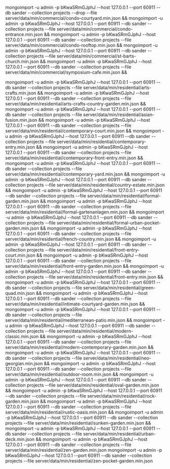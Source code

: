 mongoimport -u admin -p bKwaSRmGJphJ --host 127.0.0.1 --port 60911 --db sander --collection projects --drop --file server/data/min/commercial/condo-courtyard.min.json &&
mongoimport -u admin -p bKwaSRmGJphJ --host 127.0.0.1 --port 60911 --db sander --collection projects --file server/data/min/commercial/condo-entrance.min.json &&
mongoimport -u admin -p bKwaSRmGJphJ --host 127.0.0.1 --port 60911 --db sander --collection projects --file server/data/min/commercial/condo-rooftop.min.json &&
mongoimport -u admin -p bKwaSRmGJphJ --host 127.0.0.1 --port 60911 --db sander --collection projects --file server/data/min/commercial/st-barts-church.min.json &&
mongoimport -u admin -p bKwaSRmGJphJ --host 127.0.0.1 --port 60911 --db sander --collection projects --file server/data/min/commercial/symposium-cafe.min.json &&

mongoimport -u admin -p bKwaSRmGJphJ --host 127.0.0.1 --port 60911 --db sander --collection projects --file server/data/min/residential/arts-crafts.min.json &&
mongoimport -u admin -p bKwaSRmGJphJ --host 127.0.0.1 --port 60911 --db sander --collection projects --file server/data/min/residential/arts-crafts-country-garden.min.json &&
mongoimport -u admin -p bKwaSRmGJphJ --host 127.0.0.1 --port 60911 --db sander --collection projects --file server/data/min/residential/asian-fusion.min.json &&
mongoimport -u admin -p bKwaSRmGJphJ --host 127.0.0.1 --port 60911 --db sander --collection projects --file server/data/min/residential/contemporary-court.min.json &&
mongoimport -u admin -p bKwaSRmGJphJ --host 127.0.0.1 --port 60911 --db sander --collection projects --file server/data/min/residential/contemporary-entry.min.json &&
mongoimport -u admin -p bKwaSRmGJphJ --host 127.0.0.1 --port 60911 --db sander --collection projects --file server/data/min/residential/contemporary-front-entry.min.json &&
mongoimport -u admin -p bKwaSRmGJphJ --host 127.0.0.1 --port 60911 --db sander --collection projects --file server/data/min/residential/contemporary-yard.min.json &&
mongoimport -u admin -p bKwaSRmGJphJ --host 127.0.0.1 --port 60911 --db sander --collection projects --file server/data/min/residential/country-estate.min.json &&
mongoimport -u admin -p bKwaSRmGJphJ --host 127.0.0.1 --port 60911 --db sander --collection projects --file server/data/min/residential/formal-garden.min.json &&
mongoimport -u admin -p bKwaSRmGJphJ --host 127.0.0.1 --port 60911 --db sander --collection projects --file server/data/min/residential/formal-gartenanlagen.min.json &&
mongoimport -u admin -p bKwaSRmGJphJ --host 127.0.0.1 --port 60911 --db sander --collection projects --file server/data/min/residential/formal-urban-pocket-garden.min.json &&
mongoimport -u admin -p bKwaSRmGJphJ --host 127.0.0.1 --port 60911 --db sander --collection projects --file server/data/min/residential/french-country.min.json &&
mongoimport -u admin -p bKwaSRmGJphJ --host 127.0.0.1 --port 60911 --db sander --collection projects --file server/data/min/residential/front-entry-court.min.json &&
mongoimport -u admin -p bKwaSRmGJphJ --host 127.0.0.1 --port 60911 --db sander --collection projects --file server/data/min/residential/front-entry-garden.min.json &&
mongoimport -u admin -p bKwaSRmGJphJ --host 127.0.0.1 --port 60911 --db sander --collection projects --file server/data/min/residential/front-entry.min.json &&
mongoimport -u admin -p bKwaSRmGJphJ --host 127.0.0.1 --port 60911 --db sander --collection projects --file server/data/min/residential/green-quad.min.json &&
mongoimport -u admin -p bKwaSRmGJphJ --host 127.0.0.1 --port 60911 --db sander --collection projects --file server/data/min/residential/intimate-courtyard-garden.min.json &&
mongoimport -u admin -p bKwaSRmGJphJ --host 127.0.0.1 --port 60911 --db sander --collection projects --file server/data/min/residential/mediterranean-patio.min.json &&
mongoimport -u admin -p bKwaSRmGJphJ --host 127.0.0.1 --port 60911 --db sander --collection projects --file server/data/min/residential/modern-classic.min.json &&
mongoimport -u admin -p bKwaSRmGJphJ --host 127.0.0.1 --port 60911 --db sander --collection projects --file server/data/min/residential/modern-contemporary-garden.min.json &&
mongoimport -u admin -p bKwaSRmGJphJ --host 127.0.0.1 --port 60911 --db sander --collection projects --file server/data/min/residential/neo-georgian.min.json &&
mongoimport -u admin -p bKwaSRmGJphJ --host 127.0.0.1 --port 60911 --db sander --collection projects --file server/data/min/residential/outdoor-room.min.json &&
mongoimport -u admin -p bKwaSRmGJphJ --host 127.0.0.1 --port 60911 --db sander --collection projects --file server/data/min/residential/oval-garden.min.json &&
mongoimport -u admin -p bKwaSRmGJphJ --host 127.0.0.1 --port 60911 --db sander --collection projects --file server/data/min/residential/rock-garden.min.json &&
mongoimport -u admin -p bKwaSRmGJphJ --host 127.0.0.1 --port 60911 --db sander --collection projects --file server/data/min/residential/rustic-oasis.min.json &&
mongoimport -u admin -p bKwaSRmGJphJ --host 127.0.0.1 --port 60911 --db sander --collection projects --file server/data/min/residential/sunken-garden.min.json &&
mongoimport -u admin -p bKwaSRmGJphJ --host 127.0.0.1 --port 60911 --db sander --collection projects --file server/data/min/residential/urban-deck.min.json &&
mongoimport -u admin -p bKwaSRmGJphJ --host 127.0.0.1 --port 60911 --db sander --collection projects --file server/data/min/residential/zen-garden.min.json
mongoimport -u admin -p bKwaSRmGJphJ --host 127.0.0.1 --port 60911 --db sander --collection projects --file server/data/min/residential/zen-pocket-garden.min.json

<!-- mongoimport -u admin -p bKwaSRmGJphJ --host 127.0.0.1 --port 60911 --db sander --collection projects --file server/data/min/residential/young-residence.min.json && -->

